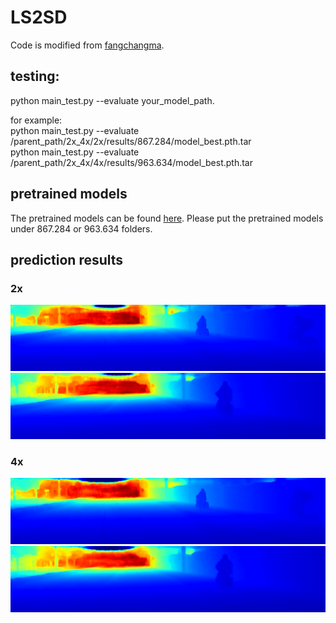 # LS2SD
Code is modified from [fangchangma](https://github.com/fangchangma/self-supervised-depth-completion).
## testing:  
python main_test.py --evaluate your_model_path.  
  
for example:  
python main_test.py --evaluate /parent_path/2x_4x/2x/results/867.284/model_best.pth.tar  
python main_test.py --evaluate /parent_path/2x_4x/4x/results/963.634/model_best.pth.tar   

## pretrained models  
The pretrained models can be found [here](https://www.dropbox.com/sh/0ow2z3grt8xb1ub/AACo0yCrmghjqgAxL4xJsuRaa?dl=0). Please put the pretrained models under 867.284 or 963.634 folders.  

## prediction results  
### 2x  
![image](https://github.com/anonymoustbd/LS2SD/blob/main/images/2x_predictions/0000000000_vis.png)    
![image](https://github.com/anonymoustbd/LS2SD/blob/main/images/2x_predictions/0000000004_vis.png)   

### 4x  
![image](https://github.com/anonymoustbd/LS2SD/blob/main/images/4x_predictions/0000000000_vis.png)    
![image](https://github.com/anonymoustbd/LS2SD/blob/main/images/4x_predictions/0000000004_vis.png)  
